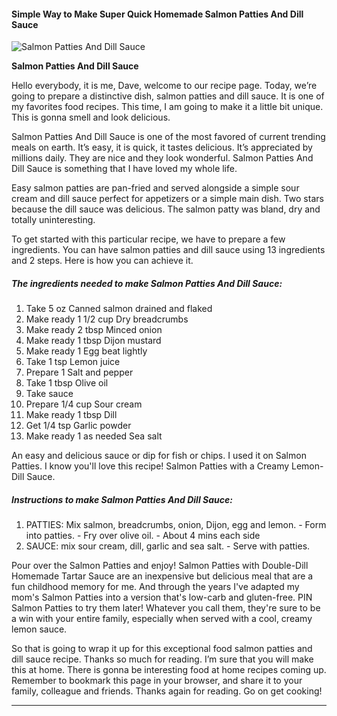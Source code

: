             

#### Simple Way to Make Super Quick Homemade Salmon Patties And Dill Sauce

![Salmon Patties And Dill Sauce](https://img-global.cpcdn.com/recipes/4685980103606272/751x532cq70/salmon-patties-and-dill-sauce-recipe-main-photo.jpg)

**Salmon Patties And Dill Sauce**

Hello everybody, it is me, Dave, welcome to our recipe page. Today, we’re going to prepare a distinctive dish, salmon patties and dill sauce. It is one of my favorites food recipes. This time, I am going to make it a little bit unique. This is gonna smell and look delicious.

Salmon Patties And Dill Sauce is one of the most favored of current trending meals on earth. It’s easy, it is quick, it tastes delicious. It’s appreciated by millions daily. They are nice and they look wonderful. Salmon Patties And Dill Sauce is something that I have loved my whole life.

Easy salmon patties are pan-fried and served alongside a simple sour cream and dill sauce perfect for appetizers or a simple main dish. Two stars because the dill sauce was delicious. The salmon patty was bland, dry and totally uninteresting.

To get started with this particular recipe, we have to prepare a few ingredients. You can have salmon patties and dill sauce using 13 ingredients and 2 steps. Here is how you can achieve it.

##### The ingredients needed to make Salmon Patties And Dill Sauce:

1.  Take 5 oz Canned salmon drained and flaked
2.  Make ready 1 1/2 cup Dry breadcrumbs
3.  Make ready 2 tbsp Minced onion
4.  Make ready 1 tbsp Dijon mustard
5.  Make ready 1 Egg beat lightly
6.  Take 1 tsp Lemon juice
7.  Prepare 1 Salt and pepper
8.  Take 1 tbsp Olive oil
9.  Take sauce
10.  Prepare 1/4 cup Sour cream
11.  Make ready 1 tbsp Dill
12.  Get 1/4 tsp Garlic powder
13.  Make ready 1 as needed Sea salt

An easy and delicious sauce or dip for fish or chips. I used it on Salmon Patties. I know you'll love this recipe! Salmon Patties with a Creamy Lemon-Dill Sauce.

##### Instructions to make Salmon Patties And Dill Sauce:

1.  PATTIES: Mix salmon, breadcrumbs, onion, Dijon, egg and lemon. - Form into patties. - Fry over olive oil. - About 4 mins each side
2.  SAUCE: mix sour cream, dill, garlic and sea salt. - Serve with patties.

Pour over the Salmon Patties and enjoy! Salmon Patties with Double-Dill Homemade Tartar Sauce are an inexpensive but delicious meal that are a fun childhood memory for me. And through the years I've adapted my mom's Salmon Patties into a version that's low-carb and gluten-free. PIN Salmon Patties to try them later! Whatever you call them, they're sure to be a win with your entire family, especially when served with a cool, creamy lemon sauce.

So that is going to wrap it up for this exceptional food salmon patties and dill sauce recipe. Thanks so much for reading. I’m sure that you will make this at home. There is gonna be interesting food at home recipes coming up. Remember to bookmark this page in your browser, and share it to your family, colleague and friends. Thanks again for reading. Go on get cooking!

* * *